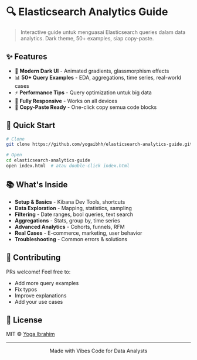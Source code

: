 # 🔍 Elasticsearch Analytics Guide

> Interactive guide untuk menguasai Elasticsearch queries dalam data analytics. Dark theme, 50+ examples, siap copy-paste.

## ✨ Features

- 🎨 **Modern Dark UI** - Animated gradients, glassmorphism effects
- 📊 **50+ Query Examples** - EDA, aggregations, time series, real-world cases  
- ⚡ **Performance Tips** - Query optimization untuk big data
- 📱 **Fully Responsive** - Works on all devices
- 🔧 **Copy-Paste Ready** - One-click copy semua code blocks

## 🚀 Quick Start

```bash
# Clone
git clone https://github.com/yogaibhh/elasticsearch-analytics-guide.git

# Open
cd elasticsearch-analytics-guide
open index.html  # atau double-click index.html
```

## 📚 What's Inside

- **Setup & Basics** - Kibana Dev Tools, shortcuts
- **Data Exploration** - Mapping, statistics, sampling  
- **Filtering** - Date ranges, bool queries, text search
- **Aggregations** - Stats, group by, time series
- **Advanced Analytics** - Cohorts, funnels, RFM
- **Real Cases** - E-commerce, marketing, user behavior
- **Troubleshooting** - Common errors & solutions

## 🤝 Contributing

PRs welcome! Feel free to:
- Add more query examples
- Fix typos
- Improve explanations
- Add your use cases

## 📄 License

MIT © [Yoga Ibrahim](https://github.com/yogaibhh)

---

<p align="center">Made with Vibes Code for Data Analysts</p>
